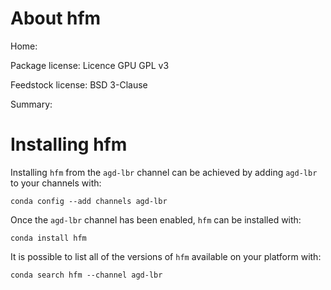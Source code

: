 About hfm
========= 

Home:

Package license: Licence GPU GPL v3

Feedstock license: BSD 3-Clause

Summary:


Installing hfm
============== 

Installing `hfm` from the `agd-lbr` channel can be achieved by adding `agd-lbr` to your channels with:

```
conda config --add channels agd-lbr
```

Once the `agd-lbr` channel has been enabled, `hfm` can be installed with:

```
conda install hfm
```

It is possible to list all of the versions of `hfm` available on your platform with:

```
conda search hfm --channel agd-lbr
```
